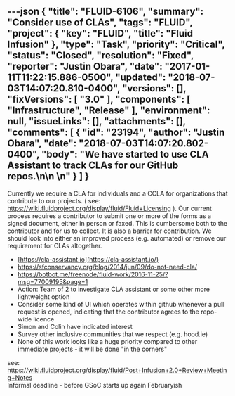 ---json
{
  "title": "FLUID-6106",
  "summary": "Consider use of CLAs",
  "tags": "FLUID",
  "project": {
    "key": "FLUID",
    "title": "Fluid Infusion"
  },
  "type": "Task",
  "priority": "Critical",
  "status": "Closed",
  "resolution": "Fixed",
  "reporter": "Justin Obara",
  "date": "2017-01-11T11:22:15.886-0500",
  "updated": "2018-07-03T14:07:20.810-0400",
  "versions": [],
  "fixVersions": [
    "3.0"
  ],
  "components": [
    "Infrastructure",
    "Release"
  ],
  "environment": null,
  "issueLinks": [],
  "attachments": [],
  "comments": [
    {
      "id": "23194",
      "author": "Justin Obara",
      "date": "2018-07-03T14:07:20.802-0400",
      "body": "We have started to use CLA Assistant to track CLAs for our GitHub repos.\n\n \n"
    }
  ]
}
---
Currently we require a CLA for individuals and a CCLA for organizations that contribute to our projects. ( see: <https://wiki.fluidproject.org/display/fluid/Fluid+Licensing> ). Our current process requires a contributor to submit one or more of the forms as a signed document, either in person or faxed. This is cumbersome both to the contributor and for us to collect. It is also a barrier for contribution. We should look into either an improved process (e.g. automated) or remove our requirement for CLAs altogether.&#x20;

* [https://cla-assistant.io](https://cla-assistant.io/)
* <https://sfconservancy.org/blog/2014/jun/09/do-not-need-cla/>
* <https://botbot.me/freenode/fluid-work/2016-11-25/?msg=77009195&page=1>
* Action: Team of 2 to investigate CLA assistant or some other more lightweight option
* Consider some kind of UI which operates within github whenever a pull request is opened, indicating that the contributor agrees to the repo-wide licence
* Simon and Colin have indicated interest
* Survey other inclusive communities that we respect (e.g. hood.ie)
* None of this work looks like a huge priority compared to other immediate projects - it will be done "in the corners"

see: <https://wiki.fluidproject.org/display/fluid/Post+Infusion+2.0+Review+Meeting+Notes>\
Informal deadline - before GSoC starts up again Februaryish

        